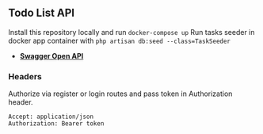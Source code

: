 ## Todo List API

Install this repository locally and run ```docker-compose up```
Run tasks seeder in docker app container with 
```php artisan db:seed --class=TaskSeeder```

- **[Swagger Open API](https://app.swaggerhub.com/apis/EDWARDNERO2020/TodoAPITestTask/1.0.0#/)**

### Headers
Authorize via register or login routes and pass token in Authorization header.
```
Accept: application/json
Authorization: Bearer token
```
```


